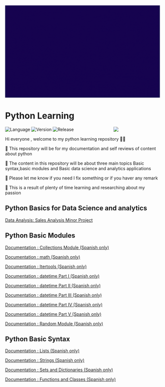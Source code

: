 <p align="center">
  <img width="600" height="300" src="pythongif.gif">
</p>

# Python Learning 
<img align="right" width="30%" src="https://i.redd.it/y5s7p1z1mki51.png">

![Language](https://img.shields.io/static/v1?label=Language&message=Python&color=blueviolet)
![Version](https://img.shields.io/static/v1?label=Version&message=v1.0&color=blueviolet)
![Release](https://img.shields.io/static/v1?label=Release-Date&message=Soon&color=blueviolet)

Hi everyone , welcome to my python learning repository 🐍🐍

🐍 This repository will be for my documentation and self reviews of content about python

🐍 The content in this repository will be about three main topics Basic syntax,basic modules and Basic data science and analytics applications

🐍 Please let me know if you need I fix something or if you haver any remark 

🐍 This is a result of plenty of time learning and researching about my passion 

## Python Basics for Data Science and analytics

[Data Analysis: Sales Analysis Minor Project](https://github.com/ABENGDATA/Python_Learning/blob/de65f07666d0936773ae4af589e6b7e545745ae3/Documentation%20Data%20S/Minor%20Project%20-%20Sales%20Analysis.ipynb)

## Python Basic Modules 

[Documentation : Collections Module (Spanish only)](https://github.com/ABENGDATA/Python_Learning/blob/a981e3ccfab092f8ae83b74276c2d53b2e239cd3/Documentation%20Modules%20Basics/Documentacion%20Collections%20.ipynb)

[Documentation : math (Spanish only)](https://github.com/ABENGDATA/Python_Learning/blob/a981e3ccfab092f8ae83b74276c2d53b2e239cd3/Documentation%20Modules%20Basics/Documentacion%20Math%20module.ipynb)

[Documentation : Itertools (Spanish only)](https://github.com/ABENGDATA/Python_Learning/blob/a981e3ccfab092f8ae83b74276c2d53b2e239cd3/Documentation%20Modules%20Basics/Documentacion%20itertools.ipynb)

[Documentation : datetime Part I (Spanish only)](https://github.com/ABENGDATA/Python_Learning/blob/a981e3ccfab092f8ae83b74276c2d53b2e239cd3/Documentation%20Modules%20Basics/Documentation%20-%20DTModule%20Part%20I%20-%20Date.ipynb)

[Documentation : datetime Part II (Spanish only)](https://github.com/ABENGDATA/Python_Learning/blob/a981e3ccfab092f8ae83b74276c2d53b2e239cd3/Documentation%20Modules%20Basics/Documentation%20-%20DTModule%20Part%202%20-%20time.ipynb)


[Documentation : datetime Part III (Spanish only)](https://github.com/ABENGDATA/Python_Learning/blob/a981e3ccfab092f8ae83b74276c2d53b2e239cd3/Documentation%20Modules%20Basics/Documentation%20-%20DTModule%20Part%203%20-%20datetime.ipynb)


[Documentation : datetime Part IV (Spanish only)](https://github.com/ABENGDATA/Python_Learning/blob/a981e3ccfab092f8ae83b74276c2d53b2e239cd3/Documentation%20Modules%20Basics/Documentation%20-%20DTModule%20Part%204%20-%20timedeltas%20and%20operations.ipynb)


[Documentation : datetime Part V (Spanish only)](https://github.com/ABENGDATA/Python_Learning/blob/a981e3ccfab092f8ae83b74276c2d53b2e239cd3/Documentation%20Modules%20Basics/Documentation%20-%20DTModule%20Part%205%20-%20Formats.ipynb)


[Documentation : Random Module (Spanish only)](https://github.com/ABENGDATA/Python_Learning/blob/a981e3ccfab092f8ae83b74276c2d53b2e239cd3/Documentation%20Modules%20Basics/Documentation%20Module%20Random.ipynb)

## Python Basic Syntax 
[Documentation : Lists (Spanish only)](https://github.com/ABENGDATA/Python_Learning/blob/fd52a5b3aa5a97760bbae73c544687c51bbe67f1/Documentation%20Basics/Lists%20Documentation%20-%20ESP%20V%201.1.ipynb)

[Documentation : Strings (Spanish only)](https://github.com/ABENGDATA/Python_Learning/blob/fd52a5b3aa5a97760bbae73c544687c51bbe67f1/Documentation%20Basics/Strings_Documentation.ipynb)

[Documentation : Sets and Dictionaries (Spanish only)](https://github.com/ABENGDATA/Python_Learning/blob/fd52a5b3aa5a97760bbae73c544687c51bbe67f1/Documentation%20Basics/Documentation%20-%20%20Sets%20and%20Dictionaries.ipynb)

[Documentation : Functions and Classes (Spanish only)](https://github.com/ABENGDATA/Python_Learning/blob/fd52a5b3aa5a97760bbae73c544687c51bbe67f1/Documentation%20Basics/Documentation-Classes,Functions,lambdas%20.ipynb)

